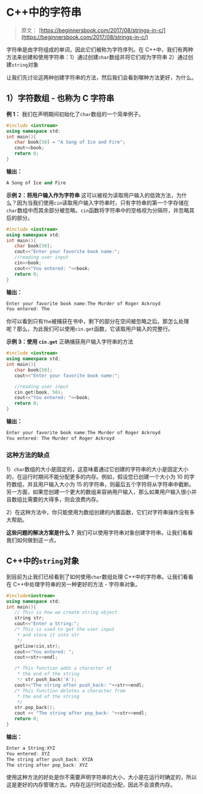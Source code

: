 # C++中的字符串

> 原文： [https://beginnersbook.com/2017/08/strings-in-c/](https://beginnersbook.com/2017/08/strings-in-c/)

字符串是由字符组成的单词，因此它们被称为字符序列。在 C++中，我们有两种方法来创建和使用字符串：1）通过创建`char`数组并将它们视为字符串 2）通过创建`string`对象

让我们先讨论这两种创建字符串的方法，然后我们会看到哪种方法更好，为什么。

## 1）字符数组 - 也称为 C 字符串

**例 1：**
我们在声明期间初始化了`char`数组的一个简单例子。

```cpp
#include <iostream>
using namespace std;
int main(){
   char book[50] = "A Song of Ice and Fire";
   cout<<book;
   return 0;
}
```

**输出：**

```cpp
A Song of Ice and Fire
```

**示例 2：将用户输入作为字符串**
这可以被视为读取用户输入的低效方法，为什么？因为当我们使用`cin`读取用户输入字符串时，只有字符串的第一个字存储在`char`数组中而其余部分被忽略。`cin`函数将字符串中的空格视为分隔符，并忽略其后的部分。

```cpp
#include <iostream>
using namespace std;
int main(){
   char book[50];
   cout<<"Enter your favorite book name:";
   //reading user input
   cin>>book;
   cout<<"You entered: "<<book;
   return 0;
}
```

**输出：**

```cpp
Enter your favorite book name:The Murder of Roger Ackroyd
You entered: The
```

你可以看到只有`The`被捕获在书中，剩下的部分在空间被忽略之后。那怎么处理呢？那么，为此我们可以使用`cin.get`函数，它读取用户输入的完整行。

**示例 3：使用 `cin.get`** 正确捕获用户输入字符串的方法

```cpp
#include <iostream>
using namespace std;
int main(){
   char book[50];
   cout<<"Enter your favorite book name:";

   //reading user input
   cin.get(book, 50);
   cout<<"You entered: "<<book;
   return 0;
}
```

**输出：**

```cpp
Enter your favorite book name:The Murder of Roger Ackroyd
You entered: The Murder of Roger Ackroyd
```

### 这种方法的缺点

1）`char`数组的大小是固定的，这意味着通过它创建的字符串的大小是固定大小的，在运行时期间不能分配更多的内存。例如，假设您已创建一个大小为 10 的字符数组，并且用户输入大小为 15 的字符串，则最后五个字符将从字符串中截断。
另一方面，如果您创建一个更大的数组来容纳用户输入，那么如果用户输入很小并且数组比需要的大得多，则会浪费内存。

2）在这种方法中，你只能使用为数组创建的内置函数，它们对字符串操作没有多大帮助。

**这些问题的解决方案是什么？**
我们可以使用字符串对象创建字符串。让我们看看我们如何做到这一点。

## C++中的`string`对象

到目前为止我们已经看到了如何使用`char`数组处理 C++中的字符串。让我们看看在 C++中处理字符串的另一种更好的方法 - 字符串对象。

```cpp
#include<iostream>
using namespace std;
int main(){
   // This is how we create string object
   string str;
   cout<<"Enter a String:";
   /* This is used to get the user input
    * and store it into str
    */
   getline(cin,str);
   cout<<"You entered: ";
   cout<<str<<endl;

   /* This function adds a character at
    * the end of the string
    */ str.push_back('A');
   cout<<"The string after push_back: "<<str<<endl;
   /* This function deletes a character from
    * the end of the string
    */
   str.pop_back();
   cout << "The string after pop_back: "<<str<<endl;
   return 0;
}
```

**输出：**

```cpp
Enter a String:XYZ
You entered: XYZ
The string after push_back: XYZA
The string after pop_back: XYZ
```

使用这种方法的好处是你不需要声明字符串的大小，大小是在运行时确定的，所以这是更好的内存管理方法。内存在运行时动态分配，因此不会浪费内存。